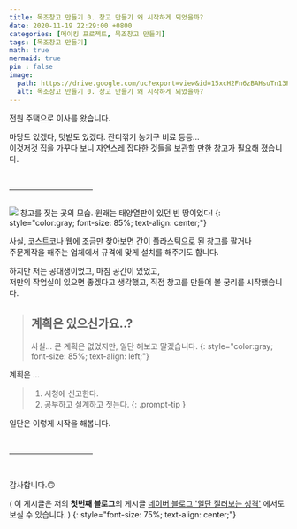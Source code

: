 ```yaml
---
title: 목조창고 만들기 0. 창고 만들기 왜 시작하게 되었을까?
date: 2020-11-19 22:29:00 +0800
categories: [메이킹 프로젝트, 목조창고 만들기]
tags: [목조창고 만들기]
math: true
mermaid: true
pin : false
image:
  path: https://drive.google.com/uc?export=view&id=15xcH2Fn6zBAHsuTn13P4jhD_ON2A-wn6&usp
  alt: 목조창고 만들기 0. 창고 만들기 왜 시작하게 되었을까?
---
```


전원 주택으로 이사를 왔습니다.  

마당도 있겠다, 텃밭도 있겠다. 잔디깎기 농기구 비료 등등...  
이것저것 집을 가꾸다 보니 자연스레 잡다한 것들을 보관할 만한 창고가 필요해 졌습니다.

<!-- 중간 바 -->
<br>
<hr style="width: 30%">
<br>

<!-- 이미지 -->
<img src="https://drive.google.com/uc?export=view&id=15fiAHjuAoZyXIcYkUvE_JwcZmYKbluBQ">
<!-- 이미지 설명 -->
창고를 짓는 곳의 모습. 원래는 태양열판이 있던 빈 땅이었다!
{: style="color:gray; font-size: 85%; text-align: center;"}

사실, 코스트코나 웹에 조금만 찾아보면 간이 플라스틱으로 된 창고를 팔거나  
주문제작을 해주는 업체에서 규격에 맞게 설치를 해주기도 합니다.  

하지만 저는 공대생이었고, 마침 공간이 있었고,  
저만의 작업실이 있으면 좋겠다고 생각했고, 직접 창고를 만들어 볼 궁리를 시작했습니다.  

<!-- 소제목 -->
> ## 계획은 있으신가요..? 
> 사실... 큰 계획은 없었지만, 일단 해보고 말겠습니다.
> {: style="color:gray; font-size: 85%; text-align: left;"}

계획은 ...  

<!-- 팁 callout tip, info, warning, danger -->
> 1. 시청에 신고한다.
> 2. 공부하고 설계하고 짓는다. 
{: .prompt-tip }

일단은 이렇게 시작을 해봅니다.

<!-- 중간 바 -->
<br>
<hr style="width: 30%">
<br>

감사합니다.🙃

( 이 게시글은 저의 <b>첫번째 블로그</b>의 게시글 <a href="https://blog.naver.com/maker_kiku">네이버 블로그 '일단 질러보는 성격'</a> 에서도 보실 수 있습니다. )
{: style="font-size: 75%; text-align: center;"}